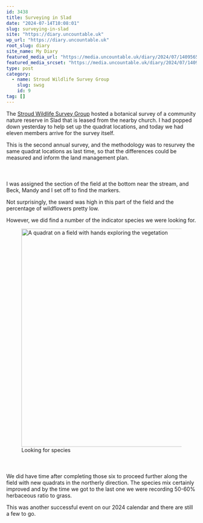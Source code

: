 ```yaml
---
id: 3438
title: Surveying in Slad
date: "2024-07-14T10:08:01"
slug: surveying-in-slad
site: "https://diary.uncountable.uk"
wp_url: "https://diary.uncountable.uk"
root_slug: diary
site_name: My Diary
featured_media_url: "https://media.uncountable.uk/diary/2024/07/14095656/IMG20240713102004.webp"
featured_media_srcset: "https://media.uncountable.uk/diary/2024/07/14095656/IMG20240713102004-300x169.webp 300w, https://media.uncountable.uk/diary/2024/07/14095656/IMG20240713102004-1024x576.webp 1024w, https://media.uncountable.uk/diary/2024/07/14095656/IMG20240713102004-150x150.webp 150w, https://media.uncountable.uk/diary/2024/07/14095656/IMG20240713102004-640x360.webp 640w, https://media.uncountable.uk/diary/2024/07/14095656/IMG20240713102004.webp 2000w"
type: post
category:
  - name: Stroud Wildlife Survey Group
    slug: swsg
    id: 9
tag: []
---
```



<p>The <a href="https://stroudwildlifesurvey.org.uk">Stroud Wildlife Survey Group</a> hosted a botanical survey of a community nature reserve in Slad that is leased from the nearby church.  I had popped down yesterday to help set up the quadrat locations, and today we had eleven members arrive for the survey itself.</p>



<p>This is the second annual survey, and the methodology was to resurvey the same quadrat locations as last time, so that the differences could be measured and inform the land management plan.</p>


<style>.kb-row-layout-id3438_391972-3f > .kt-row-column-wrap{align-content:start;}:where(.kb-row-layout-id3438_391972-3f > .kt-row-column-wrap) > .wp-block-kadence-column{justify-content:start;}.kb-row-layout-id3438_391972-3f > .kt-row-column-wrap{column-gap:var(--global-kb-gap-md, 2rem);row-gap:var(--global-kb-gap-md, 2rem);padding-top:var(--global-kb-spacing-sm, 1.5rem);padding-bottom:var(--global-kb-spacing-sm, 1.5rem);grid-template-columns:repeat(2, minmax(0, 1fr));}.kb-row-layout-id3438_391972-3f > .kt-row-layout-overlay{opacity:0.30;}@media all and (max-width: 1024px){.kb-row-layout-id3438_391972-3f > .kt-row-column-wrap{grid-template-columns:repeat(2, minmax(0, 1fr));}}@media all and (max-width: 767px){.kb-row-layout-id3438_391972-3f > .kt-row-column-wrap{grid-template-columns:minmax(0, 1fr);}.kb-row-layout-id3438_391972-3f > .kt-row-column-wrap > .wp-block-kadence-column:nth-of-type(1){order:2;}.kb-row-layout-id3438_391972-3f > .kt-row-column-wrap > .wp-block-kadence-column:nth-of-type(2){order:1;}.kb-row-layout-id3438_391972-3f > .kt-row-column-wrap > .wp-block-kadence-column:nth-of-type(3){order:12;}.kb-row-layout-id3438_391972-3f > .kt-row-column-wrap > .wp-block-kadence-column:nth-of-type(4){order:11;}.kb-row-layout-id3438_391972-3f > .kt-row-column-wrap > .wp-block-kadence-column:nth-of-type(5){order:22;}.kb-row-layout-id3438_391972-3f > .kt-row-column-wrap > .wp-block-kadence-column:nth-of-type(6){order:21;}.kb-row-layout-id3438_391972-3f > .kt-row-column-wrap > .wp-block-kadence-column:nth-of-type(7){order:32;}.kb-row-layout-id3438_391972-3f > .kt-row-column-wrap > .wp-block-kadence-column:nth-of-type(8){order:31;}}</style><div class="kb-row-layout-wrap kb-row-layout-id3438_391972-3f alignnone wp-block-kadence-rowlayout"><div class="kt-row-column-wrap kt-has-2-columns kt-row-layout-equal kt-tab-layout-inherit kt-mobile-layout-row kt-row-valign-top">
<style>.kadence-column3438_177f48-7a > .kt-inside-inner-col,.kadence-column3438_177f48-7a > .kt-inside-inner-col:before{border-top-left-radius:0px;border-top-right-radius:0px;border-bottom-right-radius:0px;border-bottom-left-radius:0px;}.kadence-column3438_177f48-7a > .kt-inside-inner-col{column-gap:var(--global-kb-gap-sm, 1rem);}.kadence-column3438_177f48-7a > .kt-inside-inner-col{flex-direction:column;}.kadence-column3438_177f48-7a > .kt-inside-inner-col > .aligncenter{width:100%;}.kadence-column3438_177f48-7a > .kt-inside-inner-col:before{opacity:0.3;}.kadence-column3438_177f48-7a{position:relative;}@media all and (max-width: 1024px){.kadence-column3438_177f48-7a > .kt-inside-inner-col{flex-direction:column;justify-content:center;}}@media all and (max-width: 767px){.kadence-column3438_177f48-7a > .kt-inside-inner-col{flex-direction:column;justify-content:center;}}</style>
<div class="wp-block-kadence-column kadence-column3438_177f48-7a"><div class="kt-inside-inner-col">
<p>I was assigned the section of the field at the bottom near the stream, and Beck, Mandy and I set off to find the markers.</p>



<p>Not surprisingly, the sward was high in this part of the field and the percentage of wildflowers pretty low.</p>



<p>However, we did find a number of the indicator species we were looking for.</p>
</div></div>


<style>.kadence-column3438_f18fbe-1b > .kt-inside-inner-col,.kadence-column3438_f18fbe-1b > .kt-inside-inner-col:before{border-top-left-radius:0px;border-top-right-radius:0px;border-bottom-right-radius:0px;border-bottom-left-radius:0px;}.kadence-column3438_f18fbe-1b > .kt-inside-inner-col{column-gap:var(--global-kb-gap-sm, 1rem);}.kadence-column3438_f18fbe-1b > .kt-inside-inner-col{flex-direction:column;}.kadence-column3438_f18fbe-1b > .kt-inside-inner-col > .aligncenter{width:100%;}.kadence-column3438_f18fbe-1b > .kt-inside-inner-col:before{opacity:0.3;}.kadence-column3438_f18fbe-1b{position:relative;}@media all and (max-width: 1024px){.kadence-column3438_f18fbe-1b > .kt-inside-inner-col{flex-direction:column;justify-content:center;}}@media all and (max-width: 767px){.kadence-column3438_f18fbe-1b > .kt-inside-inner-col{flex-direction:column;justify-content:center;}}</style>
<div class="wp-block-kadence-column kadence-column3438_f18fbe-1b"><div class="kt-inside-inner-col">
<figure class="wp-block-image size-large"><img loading="lazy" decoding="async" width="1024" height="576" src="https://media.uncountable.uk/diary/2024/07/14095655/IMG20240713110035-1024x576.webp" alt="A quadrat on a field with hands exploring the vegetation" class="wp-image-3439" srcset="https://media.uncountable.uk/diary/2024/07/14095655/IMG20240713110035-1024x576.webp 1024w, https://media.uncountable.uk/diary/2024/07/14095655/IMG20240713110035-300x169.webp 300w, https://media.uncountable.uk/diary/2024/07/14095655/IMG20240713110035-640x360.webp 640w, https://media.uncountable.uk/diary/2024/07/14095655/IMG20240713110035.webp 2000w" sizes="auto, (max-width: 1024px) 100vw, 1024px" /><figcaption class="wp-element-caption">Looking for species </figcaption></figure>
</div></div>

</div></div>


<p>We did have time after completing those six to proceed further along the field with new quadrats in the northerly direction.  The species mix certainly improved and by the time we got to the last one we were recording 50-60% herbaceous ratio to grass.</p>



<p>This was another successful event on our 2024 calendar and there are still a few to go.</p>
